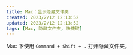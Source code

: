 ```yaml
---
title: Mac：显示隐藏文件夹
created: 2023/2/12 12:13:52
updated: 2023/2/12 12:13:52
tags: [Mac, 隐藏文件夹, 快捷键]
---
```


Mac 下使用 `Command + Shift + .` 打开隐藏文件夹。